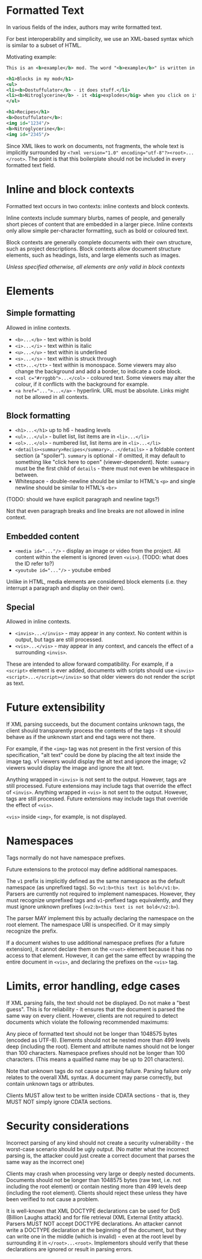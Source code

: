 # Formatted Text

In various fields of the index, authors may write formatted text.

For best interoperability and simplicity, we use an XML-based syntax which is similar to a subset of HTML.

Motivating example:
```xml
This is an <b>example</b> mod. The word "<b>example</b>" is written in bold.

<h1>Blocks in my mod</h1>
<ul>
<li><b>Dostuffulator</b> - it does stuff.</li>
<li><b>Nitroglycerine</b> - it <big>explodes</big> when you click on it!</li>
</ul>

<h1>Recipes</h1>
<b>Dostuffulator</b>:
<img id="1234"/>
<b>Nitroglycerine</b>:
<img id="2345"/>
```

Since XML likes to work on documents, not fragments, the whole text is implicitly surrounded by `<?xml version="1.0" encoding="utf-8"?><root>...</root>`.
The point is that this boilerplate should not be included in every formatted text field.

# Inline and block contexts

Formatted text occurs in two contexts: inline contexts and block contexts.

Inline contexts include summary blurbs, names of people, and generally short pieces of content that are embedded in a larger piece.
Inline contexts only allow simple per-character formatting, such as bold or coloured text.

Block contexts are generally complete documents with their own structure, such as project descriptions.
Block contexts allow document structure elements, such as headings, lists, and large elements such as images.

*Unless specified otherwise, all elements are only valid in block contexts*

# Elements

## Simple formatting

Allowed in inline contexts.

* `<b>...</b>` - text within is bold
* `<i>...</i>` - text within is italic
* `<u>...</u>` - text within is underlined
* `<s>...</s>` - text within is struck through
* `<tt>...</tt>` - text within is monospace. Some viewers may also change the background and add a border, to indicate a code block.
* `<col c="#rrggbb">...</col>` - coloured text. Some viewers may alter the colour, if it conflicts with the background for example.
* `<a href="...">...</a>` - hyperlink. URL must be absolute. Links might not be allowed in all contexts.

## Block formatting

* `<h1>...</h1>` up to h6 - heading levels
* `<ul>...</ul>` - bullet list, list items are in `<li>...</li>`
* `<ol>...</ol>` - numbered list, list items are in `<li>...</li>`
* `<details><summary>Recipes</summary>...</details>` - a foldable content section (a "spoiler"). `summary` is optional - if omitted, it may default to something like "click here to open" (viewer-dependent). Note: `summary` must be the first child of `details` - there must not even be whitespace in between.
* Whitespace - double-newline should be similar to HTML's `<p>` and single newline should be similar to HTML's `<br>`

(TODO: should we have explicit paragraph and newline tags?)

Not that even paragraph breaks and line breaks are not allowed in inline context.

## Embedded content

* `<media id="..."/>` - display an image or video from the project. All content within the element is ignored (even `<vis>`). (TODO: what does the ID refer to?)
* `<youtube id="..."/>` - youtube embed

Unlike in HTML, media elements are considered block elements (i.e. they interrupt a paragraph and display on their own).

## Special

Allowed in inline contexts.

* `<invis>...</invis>` - may appear in any context. No content within is output, but tags are still processed.
* `<vis>...</vis>` - may appear in any context, and cancels the effect of a surrounding `<invis>`.

These are intended to allow forward compatibility. For example, if a `<script>` element is ever added, documents with scripts should use `<invis><script>...</script></invis>` so that older viewers do not render the script as text.

# Future extensibility

If XML parsing succeeds, but the document contains unknown tags, the client should transparently process the contents of the tags - it should behave as if the unknown start and end tags were not there.

For example, if the `<img>` tag was not present in the first version of this specification, "alt text" could be done by placing the alt text inside the image tag. v1 viewers would display the alt text and ignore the image; v2 viewers would display the image and ignore the alt text.

Anything wrapped in `<invis>` is not sent to the output. However, tags are still processed. Future extensions may include tags that override the effect of `<invis>`.
Anything wrapped in `<vis>` is not sent to the output. However, tags are still processed. Future extensions may include tags that override the effect of `<vis>`.

`<vis>` inside `<img>`, for example, is not displayed.

# Namespaces

Tags normally do not have namespace prefixes.

Future extensions to the protocol may define additional namespaces.

The `v1` prefix is implicitly defined as the same namespace as the default namespace (as unprefixed tags). So `<v1:b>this text is bold</v1:b>`.
Parsers are currently not required to implement namespaces. However, they must recognize unprefixed tags and `v1`-prefixed tags equivalently,
and they must ignore unknown prefixes (`<v2:b>this text is not bold</v2:b>`).

The parser MAY implement this by actually declaring the namespace on the root element. The namespace URI is unspecified. Or it may simply recognize the prefix.

If a document wishes to use additional namespace prefixes (for a future extension), it cannot declare them on the `<root>` element
because it has no access to that element. However, it can get the same effect by wrapping the entire document in `<vis>`, and
declaring the prefixes on the `<vis>` tag.

# Limits, error handling, edge cases

If XML parsing fails, the text should not be displayed. Do not make a "best guess". This is for reliability - it ensures that the document is parsed the same way on every client. However, clients are not required to detect documents which violate the following recommended maximums:

Any piece of formatted text should not be longer than 1048575 bytes (encoded as UTF-8).
Elements should not be nested more than 499 levels deep (including the root).
Element and attribute names should not be longer than 100 characters. Namespace prefixes should not be longer than 100 characters. (This means a qualified name may be up to 201 characters).

Note that unknown tags do not cause a parsing failure. Parsing failure only relates to the overall XML syntax. A document may parse correctly, but contain unknown tags or attributes.

Clients MUST allow text to be written inside CDATA sections - that is, they MUST NOT simply ignore CDATA sections.

# Security considerations

Incorrect parsing of any kind should not create a security vulnerability - the worst-case scenario should be ugly output. (No matter what the incorrect parsing is, the attacker could just create a correct document that parses the same way as the incorrect one)

Clients may crash when processing very large or deeply nested documents.
Documents should not be longer than 1048575 bytes (raw text, i.e. not including the root element) or contain nesting more than 499 levels deep (including the root element).
Clients should reject these unless they have been verified to not cause a problem.

It is well-known that XML DOCTYPE declarations can be used for DoS (Billion Laughs attack) and for file retrieval (XML External Entity attack).
Parsers MUST NOT accept DOCTYPE declarations. An attacker cannot write a DOCTYPE declaration at the beginning of the document, but they can write one in the middle (which is invalid) - even at the root level by surrounding it in `</root>...<root>`. Implementors should verify that these declarations are ignored or result in parsing errors.
